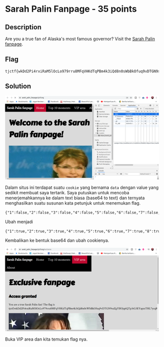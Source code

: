 # Sarah Palin Fanpage - 35 points
## Description
Are you a true fan of Alaska's most famous governor? Visit the [Sarah Palin fanpage](http://sarah_palin_fanpage.tjctf.org/).
## Flag
```
tjctf{wkDd2Pi4rxiRaM5lOcLo979rru8MFqVHKdTqPBm4k3iQd8n0sWbBkOfuq9vDTGN9suZgYlH3jq6QTp3tG3EYapzsTHL7ycqRTP5Qf6rQSB33DcQaaqwQhpbuqPBm4k3iQd8n0sWbBkOf}
```
## Solution
![](cookies.png)

Dalam situs ini terdapat suatu `cookie` yang bernama `data` dengan value yang sedikit membuat saya tertarik. Saya putuskan untuk mencoba menerjemahkannya ke dalam text biasa (base64 to text) dan ternyata menghasilkan suatu susunan kata petunjuk untuk menemukan flag.
```
{"1":false,"2":false,"3":false,"4":false,"5":false,"6":false,"7":false,"8":false,"9":false,"10":false}
```
Ubah menjadi
```
{"1":true,"2":true,"3":true,"4":true,"5":true,"6":true,"7":true,"8":true,"9":true,"10":true}
```
Kembalikan ke bentuk base64 dan ubah cookienya.

![](sarah.png)

Buka VIP area dan kita temukan flag nya.
